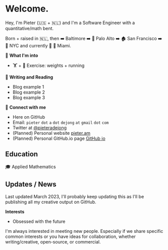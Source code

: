 # Welcome. 

Hey, I'm Pieter (:us: + :netherlands:) and I'm a Software Engineer with a quantitative/math bent.

Born + raised in :netherlands:, 
then :arrow_right: Baltimore 
:arrow_right:  :evergreen_tree: 	Palo Alto 
:arrow_right:  :derelict_house: 	San Francisco 
:arrow_right:  :statue_of_liberty: 	NYC 
and currently  :round_pushpin: :palm_tree: Miami.


:cowboy_hat_face: **What I'm into**
* :weight_lifting: + :running: Exercise: weights + running

:closed_book: **Writing and Reading**
* Blog example 1
* Blog example 2
* Blog example 3

:link: **Connect with me**
* Here on GitHub
* Email: `pieter` `dot` `a` `dot` `dejong` `at` `gmail` `dot` `com`
* Twitter at [@pieteradejong](https://twitter.com/pieteradejong)
* (Planned) Personal website [pieter.am](https://pieter.am/)
* (Planned) Personal GitHub.io page [GitHub io](https://pieteradejong.github.io/)


## Education

:mortar_board: Applied Mathematics

## Updates / News

Last updated March 2023, I'll probably keep updating this as I'll be publishing all my creative output on GitHub.




**Interests**

* Obsessed with the future


I'm always interested in meeting new people. Especially if we share specific common interests or you have ideas for collaboration, whether writing/creative, open-source, or commercial.

